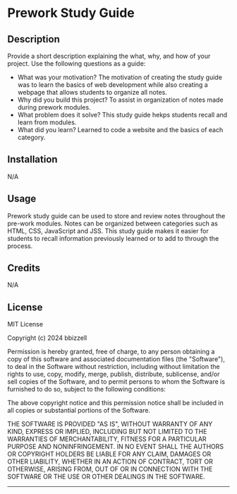 # Prework Study Guide

## Description

Provide a short description explaining the what, why, and how of your project. Use the following questions as a guide:

- What was your motivation? The motivation of creating the study guide was to learn the basics of web development while also creating a webpage that allows students to organize all notes. 
- Why did you build this project? To assist in organization of notes made during prework modules.
- What problem does it solve? This study guide hekps students recall and learn from modules.
- What did you learn? Learned to code a website and the basics of each category.


## Installation

N/A

## Usage

Prework study guide can be used to store and review notes throughout the pre-work modules. Notes can be organized between categories such as HTML, CSS, JavaScript and JSS. This study guide makes it easier for students to recall information previously learned or to add to through the process.


## Credits

N/A

## License

MIT License

Copyright (c) 2024 bbizzell

Permission is hereby granted, free of charge, to any person obtaining a copy
of this software and associated documentation files (the "Software"), to deal
in the Software without restriction, including without limitation the rights
to use, copy, modify, merge, publish, distribute, sublicense, and/or sell
copies of the Software, and to permit persons to whom the Software is
furnished to do so, subject to the following conditions:

The above copyright notice and this permission notice shall be included in all
copies or substantial portions of the Software.

THE SOFTWARE IS PROVIDED "AS IS", WITHOUT WARRANTY OF ANY KIND, EXPRESS OR
IMPLIED, INCLUDING BUT NOT LIMITED TO THE WARRANTIES OF MERCHANTABILITY,
FITNESS FOR A PARTICULAR PURPOSE AND NONINFRINGEMENT. IN NO EVENT SHALL THE
AUTHORS OR COPYRIGHT HOLDERS BE LIABLE FOR ANY CLAIM, DAMAGES OR OTHER
LIABILITY, WHETHER IN AN ACTION OF CONTRACT, TORT OR OTHERWISE, ARISING FROM,
OUT OF OR IN CONNECTION WITH THE SOFTWARE OR THE USE OR OTHER DEALINGS IN THE
SOFTWARE.
****
